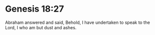 # Genesis 18:27

Abraham answered and said, Behold, I have undertaken to speak to the Lord, I who am but dust and ashes.
